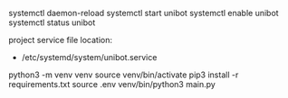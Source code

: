 systemctl daemon-reload
systemctl start unibot
systemctl enable unibot
systemctl status unibot

project service file location:
- /etc/systemd/system/unibot.service

python3 -m venv venv
source venv/bin/activate
pip3 install -r requirements.txt
source .env
venv/bin/python3 main.py